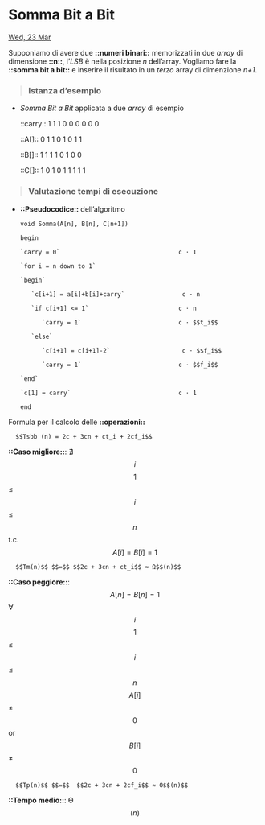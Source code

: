 # Somma Bit a Bit

[Wed, 23 Mar](day://2022.03.23)

Supponiamo di avere due **::numeri binari::** memorizzati in due *array* di dimensione **::n::**, l’*LSB* è nella posizione *n* dell’array. Vogliamo fare la **::somma bit a bit::** e inserire il risultato in un *terzo* array di dimenzione *n+1*.

> ### Istanza d’esempio

   + *Somma Bit a Bit* applicata a due *array* di esempio

      ::carry::  1 1 1 0 0 0 0 0 0

      ::A[]::      0 1 1 0 1 0 1 1

      ::B[]::      1 1 1 1 0 1 0 0

      ::C[]::    1 0 1 0 1 1 1 1 1

> ### Valutazione tempi di esecuzione

   + **::Pseudocodice::** dell’algoritmo

      `void Somma(A[n], B[n], C[n+1])`

      `begin`

         `carry = 0`                                 c ⋅ 1

         `for i = n down to 1`

         `begin`

            `c[i+1] = a[i]+b[i]+carry`                c ⋅ n

            `if c[i+1] <= 1`                         c ⋅ n

               `carry = 1`                           c ⋅ $$t_i$$

            `else`

               `c[i+1] = c[i+1]-2`                    c ⋅ $$f_i$$

               `carry = 1`                           c ⋅ $$f_i$$

         `end`

         `c[1] = carry`                              c ⋅ 1

      `end`

   Formula per il calcolo delle **::operazioni::**

      $$Tsbb (n) = 2c + 3cn + ct_i + 2cf_i$$

   **::Caso migliore::**:   ∄$$i$$  $$1$$≤$$i$$≤$$n$$  t.c.  $$A[i] = B[i] = 1$$

      $$Tm(n)$$ $$=$$ $$2c + 3cn + ct_i$$ ≈ Ω$$(n)$$

   **::Caso peggiore::**:  $$A[n] = B[n] = 1 $$  ∀$$i$$  $$1$$≤$$i$$≤$$n$$  $$A[i] $$≠$$ 0 $$ or $$B[i] $$≠$$ 0$$

      $$Tp(n)$$ $$=$$  $$2c + 3cn + 2cf_i$$ ≈ O$$(n)$$

   **::Tempo medio::**: ϴ$$(n)$$

